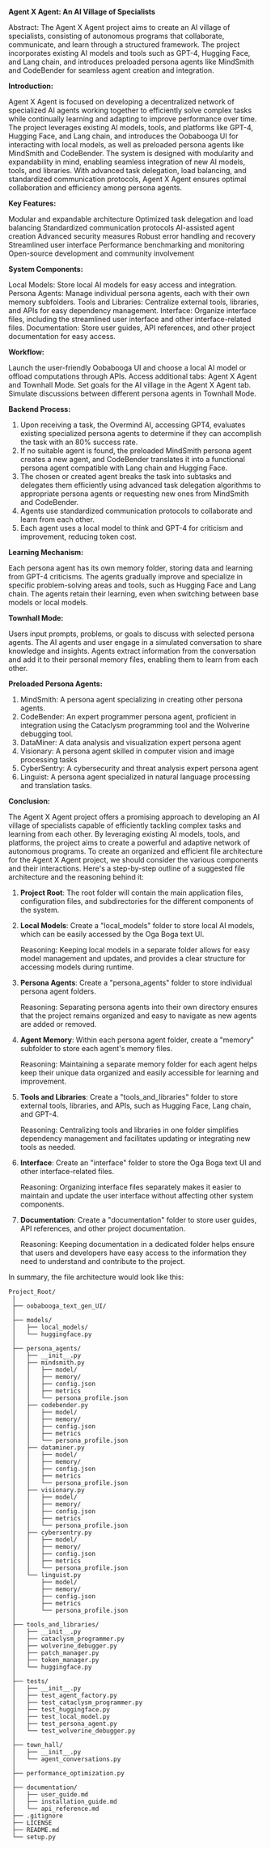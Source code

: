 **Agent X Agent: An AI Village of Specialists**

Abstract: The Agent X Agent project aims to create an AI village of specialists, consisting of autonomous programs that collaborate, communicate, and learn through a structured framework. The project incorporates existing AI models and tools such as GPT-4, Hugging Face, and Lang chain, and introduces preloaded persona agents like MindSmith and CodeBender for seamless agent creation and integration.

**Introduction:**

Agent X Agent is focused on developing a decentralized network of specialized AI agents working together to efficiently solve complex tasks while continually learning and adapting to improve performance over time. The project leverages existing AI models, tools, and platforms like GPT-4, Hugging Face, and Lang chain, and introduces the Oobabooga UI for interacting with local models, as well as preloaded persona agents like MindSmith and CodeBender. The system is designed with modularity and expandability in mind, enabling seamless integration of new AI models, tools, and libraries. With advanced task delegation, load balancing, and standardized communication protocols, Agent X Agent ensures optimal collaboration and efficiency among persona agents.

**Key Features:**

Modular and expandable architecture
Optimized task delegation and load balancing
Standardized communication protocols
AI-assisted agent creation
Advanced security measures
Robust error handling and recovery
Streamlined user interface
Performance benchmarking and monitoring
Open-source development and community involvement


**System Components:**

Local Models: Store local AI models for easy access and integration.
Persona Agents: Manage individual persona agents, each with their own memory subfolders.
Tools and Libraries: Centralize external tools, libraries, and APIs for easy dependency management.
Interface: Organize interface files, including the streamlined user interface and other interface-related files.
Documentation: Store user guides, API references, and other project documentation for easy access.


**Workflow:**

Launch the user-friendly Oobabooga UI and choose a local AI model or offload computations through APIs.
Access additional tabs: Agent X Agent and Townhall Mode.
Set goals for the AI village in the Agent X Agent tab.
Simulate discussions between different persona agents in Townhall Mode.

**Backend Process:**

1.  Upon receiving a task, the Overmind AI, accessing GPT4, evaluates existing specialized persona agents to determine if they can accomplish the task with an 80% success rate.
2.  If no suitable agent is found, the preloaded MindSmith persona agent creates a new agent, and CodeBender translates it into a functional persona agent compatible with Lang chain and Hugging Face.
3.  The chosen or created agent breaks the task into subtasks and delegates them efficiently using advanced task delegation algorithms to appropriate persona agents or requesting new ones from MindSmith and CodeBender.
4.  Agents use standardized communication protocols to collaborate and learn from each other.
5.  Each agent uses a local model to think and GPT-4 for criticism and improvement, reducing token cost.

**Learning Mechanism:**

Each persona agent has its own memory folder, storing data and learning from GPT-4 criticisms.
The agents gradually improve and specialize in specific problem-solving areas and tools, such as Hugging Face and Lang chain.
The agents retain their learning, even when switching between base models or local models.

**Townhall Mode:**

Users input prompts, problems, or goals to discuss with selected persona agents.
The AI agents and user engage in a simulated conversation to share knowledge and insights.
Agents extract information from the conversation and add it to their personal memory files, enabling them to learn from each other.

**Preloaded Persona Agents:**

1.  MindSmith: A persona agent specializing in creating other persona agents.
2.  CodeBender: An expert programmer persona agent, proficient in integration using the Cataclysm programming tool and the Wolverine debugging tool.
3.  DataMiner: A data analysis and visualization expert persona agent
4.  Visionary: A persona agent skilled in computer vision and image processing tasks
5.  CyberSentry: A cybersecurity and threat analysis expert persona agent
6.  Linguist: A persona agent specialized in natural language processing and translation tasks.


**Conclusion:**

The Agent X Agent project offers a promising approach to developing an AI village of specialists capable of efficiently tackling complex tasks and learning from each other. By leveraging existing AI models, tools, and platforms, the project aims to create a powerful and adaptive network of autonomous programs. To create an organized and efficient file architecture for the Agent X Agent project, we should consider the various components and their interactions. Here's a step-by-step outline of a suggested file architecture and the reasoning behind it:

1. **Project Root**: The root folder will contain the main application files, configuration files, and subdirectories for the different components of the system.

2. **Local Models**: Create a "local_models" folder to store local AI models, which can be easily accessed by the Oga Boga text UI.

    Reasoning: Keeping local models in a separate folder allows for easy model management and updates, and provides a clear structure for accessing models during runtime.

3. **Persona Agents**: Create a "persona_agents" folder to store individual persona agent folders.

    Reasoning: Separating persona agents into their own directory ensures that the project remains organized and easy to navigate as new agents are added or removed.

4. **Agent Memory**: Within each persona agent folder, create a "memory" subfolder to store each agent's memory files.

    Reasoning: Maintaining a separate memory folder for each agent helps keep their unique data organized and easily accessible for learning and improvement.

5. **Tools and Libraries**: Create a "tools_and_libraries" folder to store external tools, libraries, and APIs, such as Hugging Face, Lang chain, and GPT-4.

    Reasoning: Centralizing tools and libraries in one folder simplifies dependency management and facilitates updating or integrating new tools as needed.

6. **Interface**: Create an "interface" folder to store the Oga Boga text UI and other interface-related files.

    Reasoning: Organizing interface files separately makes it easier to maintain and update the user interface without affecting other system components.

7. **Documentation**: Create a "documentation" folder to store user guides, API references, and other project documentation.

    Reasoning: Keeping documentation in a dedicated folder helps ensure that users and developers have easy access to the information they need to understand and contribute to the project.

In summary, the file architecture would look like this:

```
Project_Root/
 │
 ├── oobabooga_text_gen_UI/
 │
 ├── models/
 │   ├── local_models/
 │   └── huggingface.py
 │
 ├── persona_agents/
 │   ├── __init__.py
 │   ├── mindsmith.py
 │   │   ├── model/
 │   │   ├── memory/
 │   │   ├── config.json
 │   │   ├── metrics
 │   │   └── persona_profile.json
 │   ├── codebender.py
 │   │   ├── model/
 │   │   ├── memory/
 │   │   ├── config.json
 │   │   ├── metrics
 │   │   └── persona_profile.json
 │   ├── dataminer.py
 │   │   ├── model/
 │   │   ├── memory/
 │   │   ├── config.json
 │   │   ├── metrics
 │   │   └── persona_profile.json
 │   ├── visionary.py
 │   │   ├── model/
 │   │   ├── memory/
 │   │   ├── config.json
 │   │   ├── metrics
 │   │   └── persona_profile.json
 │   ├── cybersentry.py
 │   │   ├── model/
 │   │   ├── memory/
 │   │   ├── config.json
 │   │   ├── metrics
 │   │   └── persona_profile.json
 │   └── linguist.py
 │       ├── model/
 │       ├── memory/
 │       ├── config.json
 │       ├── metrics
 │       └── persona_profile.json
 │
 ├── tools_and_libraries/
 │   ├── __init__.py
 │   ├── cataclysm_programmer.py
 │   ├── wolverine_debugger.py
 │   ├── patch_manager.py
 │   ├── token_manager.py
 │   └── huggingface.py
 │
 ├── tests/
 │   ├── __init__.py
 │   ├── test_agent_factory.py
 │   ├── test_cataclysm_programmer.py
 │   ├── test_huggingface.py
 │   ├── test_local_model.py
 │   ├── test_persona_agent.py
 │   └── test_wolverine_debugger.py
 │
 ├── town_hall/
 │   ├── __init__.py
 │   └── agent_conversations.py
 │
 ├── performance_optimization.py
 │
 ├── documentation/
 │   ├── user_guide.md
 │   ├── installation_guide.md
 │   └── api_reference.md
 ├── .gitignore
 ├── LICENSE
 ├── README.md
 └── setup.py
